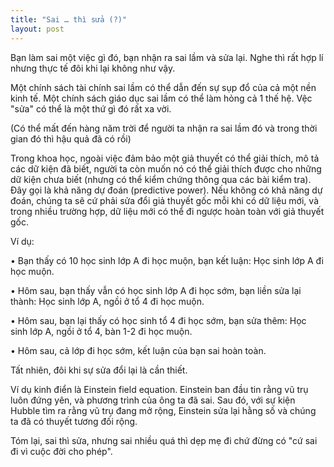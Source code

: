 ```yaml
---
title: "Sai … thì sửa (?)"
layout: post
---
```

Bạn làm sai một việc gì đó, bạn nhận ra sai lầm và sửa lại. Nghe thì rất hợp lí nhưng thực tế đôi khi lại không như vậy.

Một chính sách tài chính sai lầm có thể dẫn đến sự sụp đổ của cả một nền kinh tế. Một chính sách giáo dục sai lầm có thể làm hỏng cả 1 thế hệ. Vệc "sửa" có thể là một thứ gì đó rất xa vời.

(Có thể mất đến hàng năm trời để người ta nhận ra sai lầm đó và trong thời gian đó thì hậu quả đã có rồi)

Trong khoa học, ngoài việc đảm bảo một giả thuyết có thể giải thích, mô tả các dữ kiện đã biết, người ta còn muốn nó có thể giải thích được cho những dữ kiện chưa biết (nhưng có thể kiểm chứng thông qua các bài kiểm tra). Đây gọi là khả năng dự đoán (predictive power). Nếu không có khả năng dự đoán, chúng ta sẽ cứ phải sửa đổi giả thuyết gốc mỗi khi có dữ liệu mới, và trong nhiều trường hợp, dữ liệu mới có thể đi ngược hoàn toàn với giả thuyết gốc.

Ví dụ:

• Bạn thấy có 10 học sinh lớp A đi học muộn, bạn kết luận: Học sinh lớp A đi học muộn.

• Hôm sau, bạn thấy vẫn có học sinh lớp A đi học sớm, bạn liền sửa lại thành: Học sinh lớp A, ngồi ở tổ 4 đi học muộn.

• Hôm sau, bạn lại thấy có học sinh tổ 4 đi học sớm, bạn sửa thêm: Học sinh lớp A, ngồi ở tổ 4, bàn 1-2 đi học muộn.

• Hôm sau, cả lớp đi học sớm, kết luận của bạn sai hoàn toàn.

Tất nhiên, đôi khi sự sửa đổi lại là cần thiết.

Ví dụ kinh điển là Einstein field equation. Einstein ban đầu tin rằng vũ trụ luôn đứng yên, và phương trình của ông ta đã sai. Sau đó, với sự kiện Hubble tìm ra rằng vũ trụ đang mở rộng, Einstein sửa lại hằng số và chúng ta đã có thuyết tương đối rộng.

Tóm lại, sai thì sửa, nhưng sai nhiều quá thì dẹp mẹ đi chứ đừng có "cứ sai đi vì cuộc đời cho phép".
